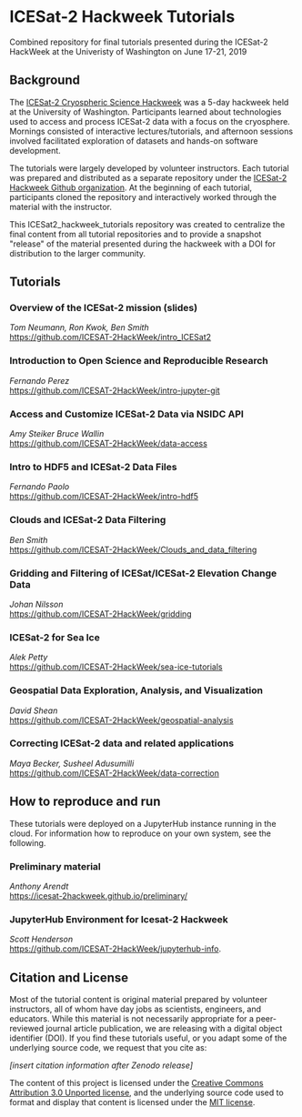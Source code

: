 # ICESat-2 Hackweek Tutorials
Combined repository for final tutorials presented during the ICESat-2 HackWeek at the Univeristy of Washington on June 17-21, 2019

## Background
The [ICESat-2 Cryospheric Science Hackweek](https://icesat-2hackweek.github.io/) was a 5-day hackweek held at the University of Washington. Participants learned about technologies used to access and process ICESat-2 data with a focus on the cryosphere. Mornings consisted of interactive lectures/tutorials, and afternoon sessions involved facilitated exploration of datasets and hands-on software development.  

The tutorials were largely developed by volunteer instructors.  Each tutorial was prepared and distributed as a separate repository under the [ICESat-2 Hackweek Github organization](https://github.com/ICESAT-2HackWeek).  At the beginning of each tutorial, participants cloned the repository and interactively worked through the material with the instructor.  

This ICESat2_hackweek_tutorials repository was created to centralize the final content from all tutorial repositories and to provide a snapshot "release" of the material presented during the hackweek with a DOI for distribution to the larger community.

## Tutorials 
### Overview of the ICESat-2 mission (slides)
*Tom Neumann, Ron Kwok, Ben Smith*  
https://github.com/ICESAT-2HackWeek/intro_ICESat2

### Introduction to Open Science and Reproducible Research
*Fernando Perez*  
https://github.com/ICESAT-2HackWeek/intro-jupyter-git

### Access and Customize ICESat-2 Data via NSIDC API
*Amy Steiker Bruce Wallin*  
https://github.com/ICESAT-2HackWeek/data-access

### Intro to HDF5 and ICESat-2 Data Files
*Fernando Paolo*  
https://github.com/ICESAT-2HackWeek/intro-hdf5

### Clouds and ICESat-2 Data Filtering
*Ben Smith*  
https://github.com/ICESAT-2HackWeek/Clouds_and_data_filtering

### Gridding and Filtering of ICESat/ICESat-2 Elevation Change Data
*Johan Nilsson*   
https://github.com/ICESAT-2HackWeek/gridding

### ICESat-2 for Sea Ice
*Alek Petty*  
https://github.com/ICESAT-2HackWeek/sea-ice-tutorials

### Geospatial Data Exploration, Analysis, and Visualization
*David Shean*  
https://github.com/ICESAT-2HackWeek/geospatial-analysis

### Correcting ICESat-2 data and related applications
*Maya Becker, Susheel Adusumilli*  
https://github.com/ICESAT-2HackWeek/data-correction

## How to reproduce and run
These tutorials were deployed on a JupyterHub instance running in the cloud.  For information how to reproduce on your own system, see the following.

### Preliminary material
*Anthony Arendt*  
https://icesat-2hackweek.github.io/preliminary/

### JupyterHub Environment for Icesat-2 Hackweek
*Scott Henderson*  
https://github.com/ICESAT-2HackWeek/jupyterhub-info.

## Citation and License
Most of the tutorial content is original material prepared by volunteer instructors, all of whom have day jobs as scientists, engineers, and educators.  While this material is not necessarily appropriate for a peer-reviewed journal article publication, we are releasing with a digital object identifier (DOI).  If you find these tutorials useful, or you adapt some of the underlying source code, we request that you cite as:

*[insert citation information after Zenodo release]*

The content of this project is licensed under the [Creative Commons Attribution 3.0 Unported license](https://creativecommons.org/licenses/by/3.0/), and the underlying source code used to format and display that content is licensed under the [MIT license](LICENSE.md).
